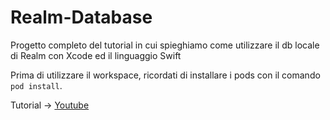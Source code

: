 # Realm-Database
Progetto completo del tutorial in cui spieghiamo come utilizzare il db locale di Realm con Xcode ed il linguaggio Swift

Prima di utilizzare il workspace, ricordati di installare i pods con il comando `pod install`.

Tutorial -> [Youtube](https://youtu.be/CohLO7wguUE)
